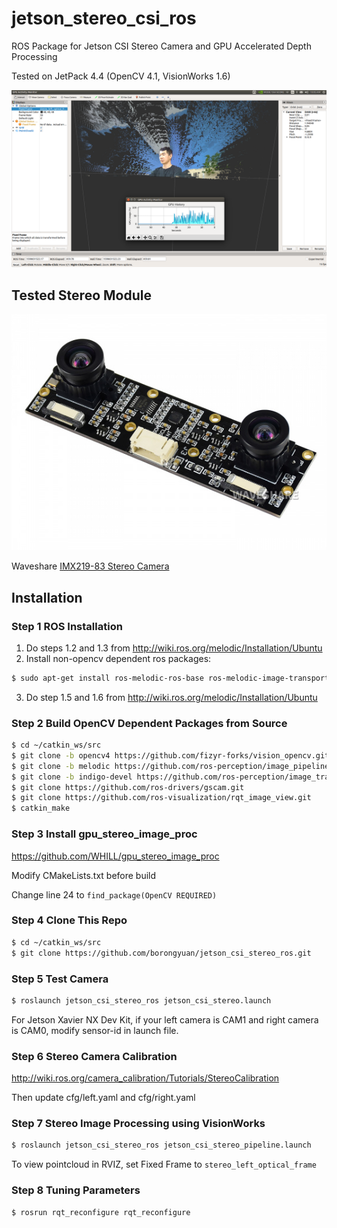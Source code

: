 # jetson_stereo_csi_ros
ROS Package for Jetson CSI Stereo Camera and GPU Accelerated Depth Processing

Tested on JetPack 4.4 (OpenCV 4.1, VisionWorks 1.6)

<p align="center">
  <img src="data/Screenshot.png" />
</p>

## Tested Stereo Module

<p align="center">
  <img src="data/540px-IMX219-83-Stereo-Camera-1.jpg" />
</p>

Waveshare [IMX219-83 Stereo Camera](http://www.waveshare.net/wiki/IMX219-83_Stereo_Camera)
## Installation
### Step 1 ROS Installation
1. Do steps 1.2 and 1.3 from http://wiki.ros.org/melodic/Installation/Ubuntu
2. Install non-opencv dependent ros packages:
```bash
$ sudo apt-get install ros-melodic-ros-base ros-melodic-image-transport ros-melodic-tf ros-melodic-tf-conversions ros-melodic-eigen-conversions ros-melodic-laser-geometry ros-melodic-pcl-conversions ros-melodic-pcl-ros ros-melodic-move-base-msgs ros-melodic-rviz ros-melodic-octomap-ros ros-melodic-move-base ros-melodic-slam-toolbox ros-melodic-rqt ros-melodic-rqt-reconfigure libgtk2.0-dev libhdf5-openmpi-dev libsuitesparse-dev
```
3. Do step 1.5 and 1.6 from http://wiki.ros.org/melodic/Installation/Ubuntu
### Step 2 Build OpenCV Dependent Packages from Source
```bash
$ cd ~/catkin_ws/src
$ git clone -b opencv4 https://github.com/fizyr-forks/vision_opencv.git
$ git clone -b melodic https://github.com/ros-perception/image_pipeline.git
$ git clone -b indigo-devel https://github.com/ros-perception/image_transport_plugins.git
$ git clone https://github.com/ros-drivers/gscam.git
$ git clone https://github.com/ros-visualization/rqt_image_view.git
$ catkin_make
```
### Step 3 Install gpu_stereo_image_proc
https://github.com/WHILL/gpu_stereo_image_proc

Modify CMakeLists.txt before build

Change line 24 to `find_package(OpenCV REQUIRED)`
### Step 4 Clone This Repo
```bash
$ cd ~/catkin_ws/src
$ git clone https://github.com/borongyuan/jetson_csi_stereo_ros.git
```
### Step 5 Test Camera
```bash
$ roslaunch jetson_csi_stereo_ros jetson_csi_stereo.launch
```
For Jetson Xavier NX Dev Kit, if your left camera is CAM1 and right camera is CAM0, modify sensor-id in launch file.
### Step 6 Stereo Camera Calibration
http://wiki.ros.org/camera_calibration/Tutorials/StereoCalibration

Then update cfg/left.yaml and cfg/right.yaml
### Step 7 Stereo Image Processing using VisionWorks
```bash
$ roslaunch jetson_csi_stereo_ros jetson_csi_stereo_pipeline.launch
```
To view pointcloud in RVIZ, set Fixed Frame to `stereo_left_optical_frame`
### Step 8 Tuning Parameters
```bash
$ rosrun rqt_reconfigure rqt_reconfigure
```
